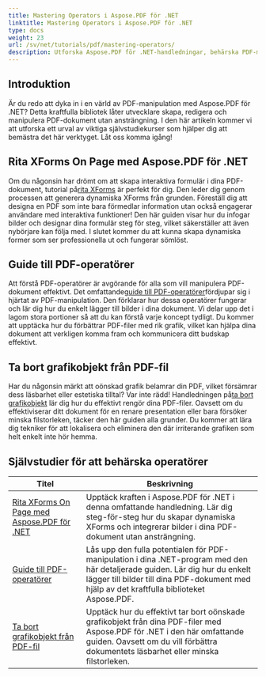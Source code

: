 ```yaml
---
title: Mastering Operators i Aspose.PDF för .NET
linktitle: Mastering Operators i Aspose.PDF för .NET
type: docs
weight: 23
url: /sv/net/tutorials/pdf/mastering-operators/
description: Utforska Aspose.PDF för .NET-handledningar, behärska PDF-manipulation med praktiska guider om XForms, PDF-operatörer och ta bort grafiska objekt.
---
```

## Introduktion

Är du redo att dyka in i en värld av PDF-manipulation med Aspose.PDF för .NET? Detta kraftfulla bibliotek låter utvecklare skapa, redigera och manipulera PDF-dokument utan ansträngning. I den här artikeln kommer vi att utforska ett urval av viktiga självstudiekurser som hjälper dig att bemästra det här verktyget. Låt oss komma igång!

## Rita XForms On Page med Aspose.PDF för .NET
Om du någonsin har drömt om att skapa interaktiva formulär i dina PDF-dokument, tutorial på[rita XForms](./draw-xforms-on-page/) är perfekt för dig. Den leder dig genom processen att generera dynamiska XForms från grunden. Föreställ dig att designa en PDF som inte bara förmedlar information utan också engagerar användare med interaktiva funktioner! Den här guiden visar hur du infogar bilder och designar dina formulär steg för steg, vilket säkerställer att även nybörjare kan följa med. I slutet kommer du att kunna skapa dynamiska former som ser professionella ut och fungerar sömlöst.

## Guide till PDF-operatörer
 Att förstå PDF-operatörer är avgörande för alla som vill manipulera PDF-dokument effektivt. Det omfattande[guide till PDF-operatörer](./guide-to-pdf-operators/)fördjupar sig i hjärtat av PDF-manipulation. Den förklarar hur dessa operatörer fungerar och lär dig hur du enkelt lägger till bilder i dina dokument. Vi delar upp det i lagom stora portioner så att du kan förstå varje koncept tydligt. Du kommer att upptäcka hur du förbättrar PDF-filer med rik grafik, vilket kan hjälpa dina dokument att verkligen komma fram och kommunicera ditt budskap effektivt.

## Ta bort grafikobjekt från PDF-fil
 Har du någonsin märkt att oönskad grafik belamrar din PDF, vilket försämrar dess läsbarhet eller estetiska tilltal? Var inte rädd! Handledningen på[ta bort grafikobjekt](./remove-graphics-objects-from-pdf-file/) lär dig hur du effektivt rengör dina PDF-filer. Oavsett om du effektiviserar ditt dokument för en renare presentation eller bara försöker minska filstorleken, täcker den här guiden alla grunder. Du kommer att lära dig tekniker för att lokalisera och eliminera den där irriterande grafiken som helt enkelt inte hör hemma. 

## Självstudier för att behärska operatörer
| Titel | Beskrivning |
| --- | --- | 
| [Rita XForms On Page med Aspose.PDF för .NET](./draw-xforms-on-page/) | Upptäck kraften i Aspose.PDF för .NET i denna omfattande handledning. Lär dig steg-för-steg hur du skapar dynamiska XForms och integrerar bilder i dina PDF-dokument utan ansträngning. |  
| [Guide till PDF-operatörer](./guide-to-pdf-operators/) | Lås upp den fulla potentialen för PDF-manipulation i dina .NET-program med den här detaljerade guiden. Lär dig hur du enkelt lägger till bilder till dina PDF-dokument med hjälp av det kraftfulla biblioteket Aspose.PDF. |  
| [Ta bort grafikobjekt från PDF-fil](./remove-graphics-objects-from-pdf-file/) | Upptäck hur du effektivt tar bort oönskade grafikobjekt från dina PDF-filer med Aspose.PDF för .NET i den här omfattande guiden. Oavsett om du vill förbättra dokumentets läsbarhet eller minska filstorleken. |  